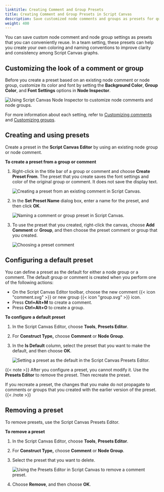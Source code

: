 ```yaml
---
linktitle: Creating Comment and Group Presets
title: Creating Comment and Group Presets in Script Canvas
description: Save customized node comments and groups as presets for quick reuse in the Open 3D Engine (O3DE) Script Canvas visual scripting editor.
weight: 400
---
```


You can save custom node comment and node group settings as presets that you can conveniently reuse. In a team setting, these presets can help you create your own coloring and naming conventions to improve clarity and consistency among Script Canvas graphs.

## Customizing the look of a comment or group

Before you create a preset based on an existing node comment or node group, customize its color and font by setting the **Background Color**, **Group Color**, and **Font Settings** options in **Node Inspector**.

![Using Script Canvas Node Inspector to customize node comments and node groups.](/images/user-guide/scripting/script-canvas/nodes-comment-and-group-presets-1.png)

For more information about each setting, refer to [Customizing comments](commenting-nodes/#customizing-comments) and [Customizing groups](grouping-nodes/#customizing-groups).

## Creating and using presets

Create a preset in the **Script Canvas Editor** by using an existing node group or node comment.

**To create a preset from a group or comment**

1. Right-click in the title bar of a group or comment and choose **Create Preset From**. The preset that you create saves the font settings and color of the original group or comment. It does not save the display text.

    ![Creating a preset from an existing comment in Script Canvas.](/images/user-guide/scripting/script-canvas/nodes-comment-and-group-presets-2.png)

1. In the **Set Preset Name** dialog box, enter a name for the preset, and then click **OK**.

    ![Naming a comment or group preset in Script Canvas.](/images/user-guide/scripting/script-canvas/nodes-comment-and-group-presets-3.png)

1. To use the preset that you created, right-click the canvas, choose **Add Comment** or **Group**, and then choose the preset comment or group that you created.

    ![Choosing a preset comment](/images/user-guide/scripting/script-canvas/nodes-comment-and-group-presets-4.png)

## Configuring a default preset

You can define a preset as the default for either a node group or a comment. The default group or comment is created when you perform one of the following actions:

+ On the Script Canvas Editor toolbar, choose the new comment {{< icon "comment.svg" >}} or new group {{< icon "group.svg" >}} icon.
+ Press **Ctrl+Alt+M** to create a comment.
+ Press **Ctrl+Alt+O** to create a group.

**To configure a default preset**

1. In the Script Canvas Editor, choose **Tools**, **Presets Editor**.

1. For **Construct Type,** choose **Comment** or **Node Group**.

1. In the **Is Default** column, select the preset that you want to make the default, and then choose **OK**.

    ![Setting a preset as the default in the Script Canvas Presets Editor.](/images/user-guide/scripting/script-canvas/nodes-comment-and-group-presets-5.png)

{{< note >}}
After you configure a preset, you cannot modify it. Use the **Presets Editor** to remove the preset. Then recreate the preset.

If you recreate a preset, the changes that you make do not propagate to comments or groups that you created with the earlier version of the preset.
{{< /note >}}

## Removing a preset

To remove presets, use the Script Canvas Presets Editor.

**To remove a preset**

1. In the Script Canvas Editor, choose **Tools**, **Presets Editor**.

1. For **Construct Type,** choose **Comment** or **Node Group**.

1. Select the preset that you want to delete.

    ![Using the Presets Editor in Script Canvas to remove a comment preset.](/images/user-guide/scripting/script-canvas/nodes-comment-and-group-presets-6.png)

1. Choose **Remove**, and then choose **OK**.
